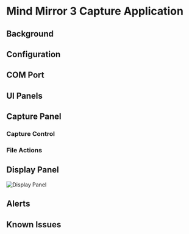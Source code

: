 # Mind Mirror 3 Capture Application


## Background

## Configuration 


## COM Port

## UI Panels


## Capture Panel

### Capture Control

### File Actions

## Display Panel

![Display Panel](/docs/images/display_panel.tiff?raw=true)

## Alerts


## Known Issues
